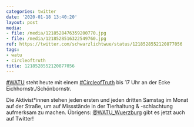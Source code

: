 ```yaml
---
categories: twitter
date: '2020-01-18 13:40:20'
layout: post
media:
- file: /media/1218528476359200770.jpg
- file: /media/1218528516322549760.jpg
ref: https://twitter.com/schwarzlichtwue/status/1218528552120877056
tags:
- watu
- circleoftruth
title: 1218528552120877056
---
```

[#WATU](/t/watu) steht heute mit einem [#CircleofTruth](/t/circleoftruth) bis 17 Uhr an der Ecke Eichhornstr./Schönbornstr.



Die Aktivist\*innen stehen jeden ersten und jeden dritten Samstag im Monat auf der Straße, um auf Missstände in der Tierhaltung &amp; -schlachtung aufmerksam zu machen. 
Übrigens: [@WATU_Wuerzburg](https://twitter.com/WATU_Wuerzburg) gibt es jetzt auch auf Twitter!
